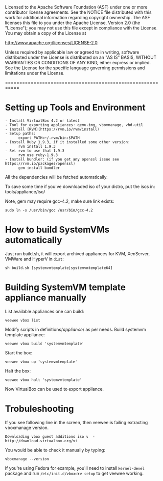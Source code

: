 Licensed to the Apache Software Foundation (ASF) under one
or more contributor license agreements.  See the NOTICE file
distributed with this work for additional information
regarding copyright ownership.  The ASF licenses this file
to you under the Apache License, Version 2.0 (the
"License"); you may not use this file except in compliance
with the License.  You may obtain a copy of the License at

  http://www.apache.org/licenses/LICENSE-2.0

Unless required by applicable law or agreed to in writing,
software distributed under the License is distributed on an
"AS IS" BASIS, WITHOUT WARRANTIES OR CONDITIONS OF ANY
KIND, either express or implied.  See the License for the
specific language governing permissions and limitations
under the License.

===========================================================

# Setting up Tools and Environment

    - Install VirtualBox 4.2 or latest
    - Tool for exporting appliances: qemu-img, vboxmanage, vhd-util
    - Install [RVM](https://rvm.io/rvm/install)
    - Setup paths:
          export PATH=~/.rvm/bin:$PATH
    - Install Ruby 1.9.3, if it installed some other version:
          rvm install 1.9.3
    - Set rvm to use that 1.9.3
          rvm use ruby-1.9.3
    - Install bundler: (if you get any openssl issue see https://rvm.io/packages/openssl)
          gem install bundler

All the dependencies will be fetched automatically.

To save some time if you've downloaded iso of your distro, put the isos in:
tools/appliance/iso/

Note, gem may require gcc-4.2, make sure link exists:

    sudo ln -s /usr/bin/gcc /usr/bin/gcc-4.2

# How to build SystemVMs automatically

Just run build.sh, it will export archived appliances for KVM, XenServer,
VMWare and HyperV in `dist`:

    sh build.sh [systemvmtemplate|systemvmtemplate64]

# Building SystemVM template appliance manually

List available appliances one can build:

    veewee vbox list

Modify scripts in definitions/*appliance*/ as per needs.
Build systemvm template appliance:

    veewee vbox build 'systemvmtemplate'

Start the box:

    veewee vbox up 'systemvmtemplate'

Halt the box:

    veewee vbox halt 'systemvmtemplate'

Now VirtualBox can be used to export appliance.


Trobuleshooting
===============
If you see following line in the screen, then veewee is failing 
extracting vboxmanage version.

    Downloading vbox guest additions iso v  - http://download.virtualbox.org/vi

You would be able to check it manually by typing:

    vboxmanage --version

If you're using Fedora for example, you'll need to install `kernel-devel`
package and run `/etc/init.d/vboxdrv setup` to get veewee working.


